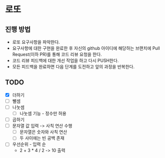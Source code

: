 # 로또
## 진행 방법
* 로또 요구사항을 파악한다.
* 요구사항에 대한 구현을 완료한 후 자신의 github 아이디에 해당하는 브랜치에 Pull Request(이하 PR)를 통해 코드 리뷰 요청을 한다.
* 코드 리뷰 피드백에 대한 개선 작업을 하고 다시 PUSH한다.
* 모든 피드백을 완료하면 다음 단계를 도전하고 앞의 과정을 반복한다.

## TODO
- [x] 더하기
- [ ] 뺄셈
- [ ] 나눗셈
  - [ ] 나눗셈 기능 - 정수만 허용
- [ ] 곱하기
- [ ] 문자열 값 입력 -> 사칙 연산 수행
  - [ ] 문자열은 숫자와 사칙 연산
  - [ ] 두 사이에는 빈 공백 존재
- [ ] 우선순위 - 입력 순
  - 2 + 3 * 4 / 2 -> 10 출력